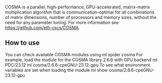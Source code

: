 COSMA is a parallel, high-performance, GPU-accelerated, matrix-matrix multiplication algorithm that is communication-optimal for all combinations of matrix dimensions, number of processors and memory sizes, without the need for any parameter tuning. For more information see https://github.com/eth-cscs/COSMA.

## How to use

You can check available COSMA modules using
ml spider cosma
For example, load the module for the COSMA library 2.6.6 with GPU backend
ml PDC/23.12
ml cosma/2.6.6-cpeGNU-23.12-gpu
To see what environment variables are set when loading the module
ml show cosma/2.6.6-cpeGNU-23.12-gpu
